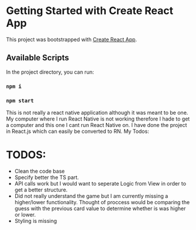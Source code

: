 # Getting Started with Create React App

This project was bootstrapped with [Create React App](https://github.com/facebook/create-react-app).

## Available Scripts

In the project directory, you can run:

### `npm i`

### `npm start`

This is not really a react native application although it was meant to be one. My computer where I run React Native is not working therefore I hade to get a computer and this one I cant run React Native on. I have done the project in React.js which can easily be converted to RN. My Todos:

# TODOS:

- Clean the code base
- Specify better the TS part.
- API calls work but I would want to seperate Logic from View in order to get a better structure.
- Did not really understand the game but I am currently missing a higher/lower functionality. Thought of proccess would be comparing the guess with the previous card value to determine whether is was higher or lower.
- Styling is missing
